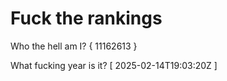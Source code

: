 # Fuck the rankings

Who the hell am I?
{ 11162613 }

What fucking year is it?
[ 2025-02-14T19:03:20Z ]
